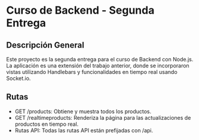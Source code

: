 # Curso de Backend - Segunda Entrega

## Descripción General
Este proyecto es la segunda entrega para el curso de Backend con Node.js. La aplicación es una extensión del trabajo anterior, donde se incorporaron vistas utilizando Handlebars y funcionalidades en tiempo real usando Socket.io.

## Rutas
- GET /products: Obtiene y muestra todos los productos.
- GET /realtimeproducts: Renderiza la página para las actualizaciones de productos en tiempo real.
- Rutas API: Todas las rutas API están prefijadas con /api.